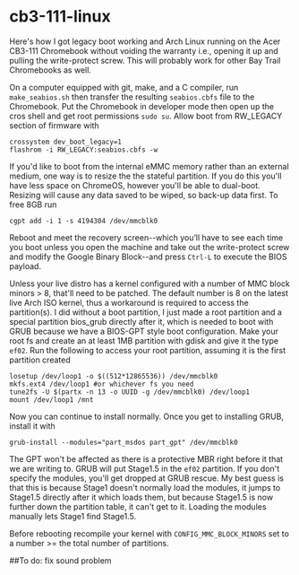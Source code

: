 # cb3-111-linux

Here's how I got legacy boot working and Arch Linux running on the Acer CB3-111 Chromebook without voiding the warranty i.e., opening it up and pulling the write-protect screw. This will probably work for other Bay Trail Chromebooks as well.

On a computer equipped with git, make, and a C compiler, run `make_seabios.sh` then transfer the resulting `seabios.cbfs` file to the Chromebook. Put the Chromebook in developer mode then open up the cros shell and get root permissions `sudo su`. Allow boot from RW_LEGACY section of firmware with
```
crossystem dev_boot_legacy=1
flashrom -i RW_LEGACY:seabios.cbfs -w
```

If you'd like to boot from the internal eMMC memory rather than an external medium, one way is to resize the the stateful partition. If you do this you'll have less space on ChromeOS, however you'll be able to dual-boot. Resizing will cause any data saved to be wiped, so back-up data first. To free 8GB run
```
cgpt add -i 1 -s 4194304 /dev/mmcblk0
```

Reboot and meet the recovery screen--which you’ll have to see each time you boot unless you open the machine and take out the write-protect screw and modify the Google Binary Block--and press `Ctrl-L` to execute the BIOS payload.

Unless your live distro has a kernel configured with a number of MMC block minors > 8, that'll need to be patched. The default number is 8 on the latest live Arch ISO kernel, thus a workaround is required to access the partition(s). I did without a boot partition, I just made a root partition and a special partition bios_grub directly after it, which is needed to boot with GRUB because we have a BIOS-GPT style boot configuration. Make your root fs and create an at least 1MB partition with gdisk and give it the type `ef02`. Run the following to access your root partition, assuming it is the first partition created
```
losetup /dev/loop1 -o $((512*12865536)) /dev/mmcblk0
mkfs.ext4 /dev/loop1 #or whichever fs you need
tune2fs -U $(partx -n 13 -o UUID -g /dev/mmcblk0) /dev/loop1
mount /dev/loop1 /mnt
```

Now you can continue to install normally. Once you get to installing GRUB, install it with 
```
grub-install --modules="part_msdos part_gpt" /dev/mmcblk0
```
The GPT won't be affected as there is a protective MBR right before it that we are writing to. GRUB will put Stage1.5 in the `ef02` partition. If you don't specify the modules, you'll get dropped at GRUB rescue. My best guess is that this is because Stage1 doesn't normally load the modules, it jumps to Stage1.5 directly after it which loads them, but because Stage1.5 is now further down the partition table, it can't get to it. Loading the modules manually lets Stage1 find Stage1.5.

Before rebooting recompile your kernel with `CONFIG_MMC_BLOCK_MINORS` set to a number >= the total number of partitions.

##To do:
fix sound problem

